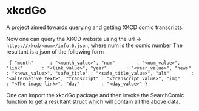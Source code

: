 # xkcdGo
A project aimed towards querying and getting XKCD comic transcripts.

Now one can query the XKCD website using the url -> `https://xkcd/<num>/info.0.json`, where num is the comic number
The resultant is a json of the following form

  ` {
      "month"      : "<month_value>",
      "num"        : "<num_value>",
      "link"       : "<link_value>",
      "year"       : "<year_value>",
      "news"       : "<news_value>",
      "safe_title" : "<safe_title_value>",
      "alt"        : "<alternative_text>",
      "transcript" : "<transcript_value>",
      "img"        : "<The image link>",
      "day"        : "<day_value>"
    }`
    
One can import the xkcdGo package and then invoke the SearchComic function to get a resultant struct which will contain all the above data.
